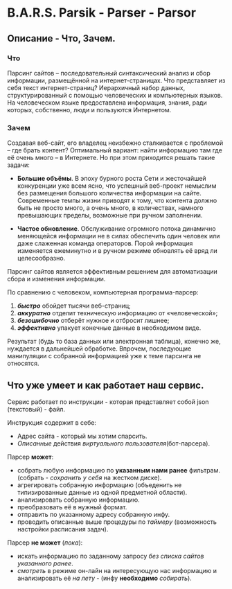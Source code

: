 # B.A.R.S. Parsik - Parser - Parsor
## Описание - Что, Зачем.
### Что
Парсинг сайтов – последовательный синтаксический анализ и сбор информации, размещённой на интернет-страницах. Что представляет из себя текст интернет-страниц? Иерархичный набор данных, структурированный с помощью человеческих и компьютерных языков. На человеческом языке предоставлена информация, знания, ради которых, собственно, люди и пользуются Интернетом.
### Зачем
Создавая веб-сайт, его владелец неизбежно сталкивается с проблемой – где брать контент? Оптимальный вариант: найти информацию там где её очень много – в Интернете. Но при этом приходится решать такие задачи:

* __Большие объёмы__. В эпоху бурного роста Сети и жесточайшей конкуренции уже всем ясно, что успешный веб-проект немыслим без размещения большого количества информации на сайте. Современные темпы жизни приводят к тому, что контента должно быть не просто много, а очень много, в количествах, намного превышающих пределы, возможные при ручном заполнении.

* __Частое обновление__. Обслуживание огромного потока динамично меняющейся информации не в силах обеспечить один человек или даже слаженная команда операторов. Порой информация изменяется ежеминутно и в ручном режиме обновлять её вряд ли целесообразно.

Парсинг сайтов является эффективным решением для автоматизации сбора и изменения информации.

По сравнению с человеком, компьютерная программа-парсер:

1. *__быстро__* обойдет тысячи веб-страниц;
2. *__аккуратно__* отделит техническую информацию от «человеческой»;
3. *__безошибочно__* отберёт нужное и отбросит лишнее;
4. *__эффективно__* упакует конечные данные в необходимом виде.

Результат (будь то база данных или электронная таблица), конечно же, нуждается в дальнейшей обработке. Впрочем, последующие манипуляции с собранной информацией уже к теме парсинга не относятся.

## Что уже умеет и как работает наш сервис.
Сервис работает по инструкции - которая представляет собой json (текстовый) - файл.

Инструкция содержит в себе:
* Адрес сайта - который мы хотим спарсить.
* _Описанные_ действия _виртуального пользователя_(бот-парсера).

Парсер __может__:
* собрать любую информацию по __указанным нами ранее__ фильтрам. (собрать - _сохранить у себя_ на жестком диске).
* агрегировать собранную информацию (объеденить не типизированные данные из одной предметной области).
* анализировать собранную информацию.
* преобразовать её в нужный формат.
* отправить по указанному адресу собранную инфу.
* проводить описанные выше процедуры по _таймеру_ (возможность настройки расписания задач).

Парсер __не может__ (_пока_):
* искать информацию по заданному запросу _без списка сайтов указанного ранее_.
* _смотреть_ в режиме он-лайн на интересующую нас информацию и анализировать её _на лету_ - (инфу __необходимо__ _собирать_).
